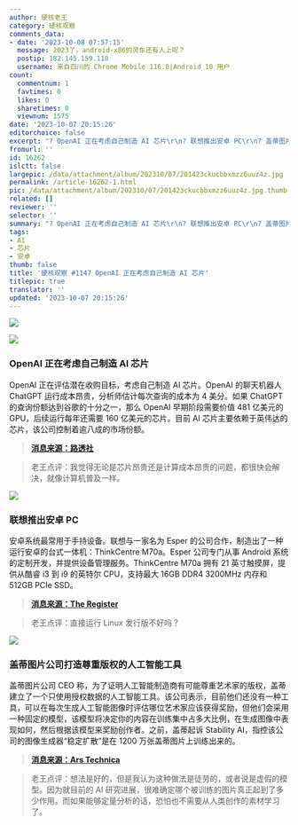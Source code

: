 ```yaml
---
author: 硬核老王
category: 硬核观察
comments_data:
- date: '2023-10-08 07:57:15'
  message: 2023了，android-x86的灵车还有人上呢？
  postip: 182.145.159.118
  username: 来自四川的 Chrome Mobile 116.0|Android 10 用户
count:
  commentnum: 1
  favtimes: 0
  likes: 0
  sharetimes: 0
  viewnum: 1575
date: '2023-10-07 20:15:26'
editorchoice: false
excerpt: "? OpenAI 正在考虑自己制造 AI 芯片\r\n? 联想推出安卓 PC\r\n? 盖蒂图片公司打造尊重版权的人工智能工具\r\n» \r\n»"
fromurl: ''
id: 16262
islctt: false
largepic: /data/attachment/album/202310/07/201423ckucbbxmzz6uuz4z.jpg
permalink: /article-16262-1.html
pic: /data/attachment/album/202310/07/201423ckucbbxmzz6uuz4z.jpg.thumb.jpg
related: []
reviewer: ''
selector: ''
summary: "? OpenAI 正在考虑自己制造 AI 芯片\r\n? 联想推出安卓 PC\r\n? 盖蒂图片公司打造尊重版权的人工智能工具\r\n» \r\n»"
tags:
- AI
- 芯片
- 安卓
thumb: false
title: '硬核观察 #1147 OpenAI 正在考虑自己制造 AI 芯片'
titlepic: true
translator: ''
updated: '2023-10-07 20:15:26'
---
```


![](/data/attachment/album/202310/07/201423ckucbbxmzz6uuz4z.jpg)


![](/data/attachment/album/202310/07/201436m4eor7gzppci19gp.jpg)


### OpenAI 正在考虑自己制造 AI 芯片


OpenAI 正在评估潜在收购目标，考虑自己制造 AI 芯片。OpenAI 的聊天机器人 ChatGPT 运行成本昂贵，分析师估计每次查询的成本为 4 美分。如果 ChatGPT 的查询份额达到谷歌的十分之一，那么 OpenAI 早期阶段需要价值 481 亿美元的 GPU，后续运行每年还需要 160 亿美元的芯片。目前 AI 芯片主要依赖于英伟达的芯片，该公司控制着逾八成的市场份额。



> 
> **[消息来源：路透社](https://www.reuters.com/technology/chatgpt-owner-openai-is-exploring-making-its-own-ai-chips-sources-2023-10-06/)**
> 
> 
> 



> 
> 老王点评：我觉得无论是芯片昂贵还是计算成本昂贵的问题，都很快会解决，就像计算机普及一样。
> 
> 
> 


![](/data/attachment/album/202310/07/201447pt7tf011btlsdfbs.jpg)


### 联想推出安卓 PC


安卓系统最常用于手持设备。联想与一家名为 Esper 的公司合作，制造出了一种运行安卓的台式一体机：ThinkCentre M70a。Esper 公司专门从事 Android 系统的定制开发，并提供设备管理服务。ThinkCentre M70a 拥有 21 英寸触摸屏，提供从酷睿 i3 到 i9 的英特尔 CPU，支持最大 16GB DDR4 3200MHz 内存和 512GB PCIe SSD。



> 
> **[消息来源：The Register](https://www.theregister.com/2023/10/06/lenovo_esper_android_pcs/)**
> 
> 
> 



> 
> 老王点评：直接运行 Linux 发行版不好吗？
> 
> 
> 


![](/data/attachment/album/202310/07/201516aej0nhaejenrr6aq.jpg)


### 盖蒂图片公司打造尊重版权的人工智能工具


盖蒂图片公司 CEO 称，为了证明人工智能制造商有可能尊重艺术家的版权，盖蒂建立了一个只使用授权数据的人工智能工具。该公司表示，目前他们还没有一种工具，可以在每次生成人工智能图像时评估哪位艺术家应该获得奖励，但他们会采用一种固定的模型，该模型将决定你的内容在训练集中占多大比例，在生成图像中表现如何，然后根据该模型来奖励创作者。之前，盖蒂起诉 Stability AI，指控该公司的图像生成器“稳定扩散”是在 1200 万张盖蒂图片上训练出来的。



> 
> **[消息来源：Ars Technica](https://arstechnica.com/tech-policy/2023/10/getty-images-built-a-socially-responsible-ai-tool-that-rewards-artists/)**
> 
> 
> 



> 
> 老王点评：想法是好的，但是我认为这种做法是徒劳的，或者说是虚假的模型。因为就目前的 AI 研究进展，很难确定哪个被训练的图片真正起到了多少作用。而如果能够定量分析的话，恐怕也不需要从人类创作的素材学习了。
> 
> 
>